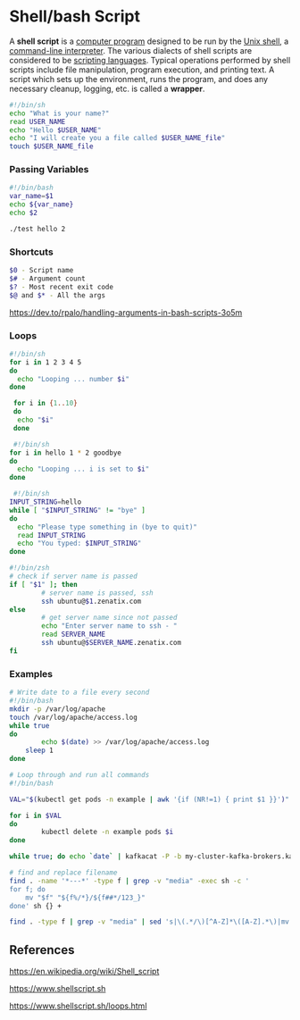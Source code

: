 # Shell/bash Script

A **shell script** is a [computer program](https://en.wikipedia.org/wiki/Computer_program) designed to be run by the [Unix shell](https://en.wikipedia.org/wiki/Unix_shell), a [command-line interpreter](https://en.wikipedia.org/wiki/Command-line_interpreter). The various dialects of shell scripts are considered to be [scripting languages](https://en.wikipedia.org/wiki/Scripting_language). Typical operations performed by shell scripts include file manipulation, program execution, and printing text. A script which sets up the environment, runs the program, and does any necessary cleanup, logging, etc. is called a **wrapper**.

```bash
#!/bin/sh
echo "What is your name?"
read USER_NAME
echo "Hello $USER_NAME"
echo "I will create you a file called $USER_NAME_file"
touch $USER_NAME_file
```

### Passing Variables

```bash
#!/bin/bash
var_name=$1
echo ${var_name}
echo $2

./test hello 2
```

### Shortcuts

```bash
$0 - Script name
$# - Argument count
$? - Most recent exit code
$@ and $* - All the args
```

<https://dev.to/rpalo/handling-arguments-in-bash-scripts-3o5m>

### Loops

```bash
#!/bin/sh
for i in 1 2 3 4 5
do
  echo "Looping ... number $i"
done

 for i in {1..10}
 do
  echo "$i"
 done

 #!/bin/sh
for i in hello 1 * 2 goodbye
do
  echo "Looping ... i is set to $i"
done

 #!/bin/sh
INPUT_STRING=hello
while [ "$INPUT_STRING" != "bye" ]
do
  echo "Please type something in (bye to quit)"
  read INPUT_STRING
  echo "You typed: $INPUT_STRING"
done

#!/bin/zsh
# check if server name is passed
if [ "$1" ]; then
        # server name is passed, ssh
        ssh ubuntu@$1.zenatix.com
else
        # get server name since not passed
        echo "Enter server name to ssh - "
        read SERVER_NAME
        ssh ubuntu@$SERVER_NAME.zenatix.com
fi
```

### Examples

```bash
# Write date to a file every second
#!/bin/bash
mkdir -p /var/log/apache
touch /var/log/apache/access.log
while true
do
        echo $(date) >> /var/log/apache/access.log
    sleep 1
done

# Loop through and run all commands
#!/bin/bash

VAL="$(kubectl get pods -n example | awk '{if (NR!=1) { print $1 }}')"

for i in $VAL
do
        kubectl delete -n example pods $i
done

while true; do echo `date` | kafkacat -P -b my-cluster-kafka-brokers.kafka:9092 -t test; done

# find and replace filename
find . -name '*---*' -type f | grep -v "media" -exec sh -c '
for f; do
    mv "$f" "${f%/*}/${f##*/123_}"
done' sh {} +

find . -type f | grep -v "media" | sed 's|\(.*/\)[^A-Z]*\([A-Z].*\)|mv \"&\" \"\1\2\"|' | sh

```

## References

<https://en.wikipedia.org/wiki/Shell_script>

<https://www.shellscript.sh>

<https://www.shellscript.sh/loops.html>

